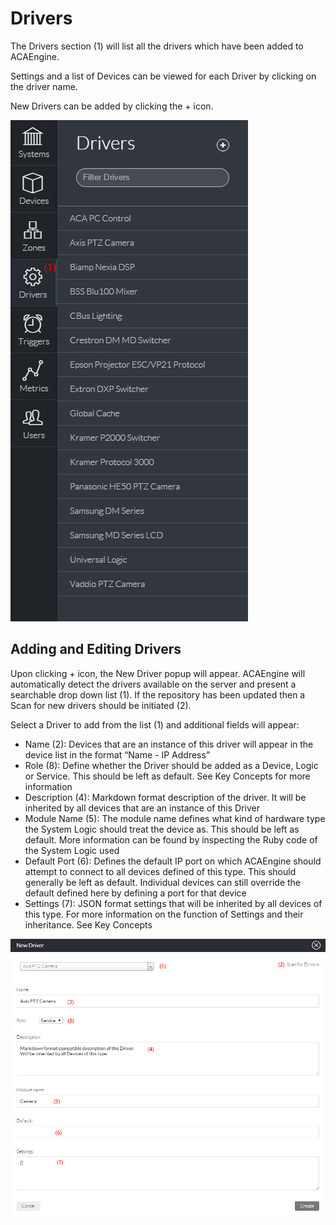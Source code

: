 # Drivers

The Drivers section \(1\) will list all the drivers which have been added to ACAEngine.

Settings and a list of Devices can be viewed for each Driver by clicking on the driver name.

New Drivers can be added by clicking the + icon.

![](../../.gitbook/assets/image1.png)

## Adding and Editing Drivers

Upon clicking + icon, the New Driver popup will appear. ACAEngine will automatically detect the drivers available on the server and present a searchable drop down list \(1\). If the repository has been updated then a Scan for new drivers should be initiated \(2\).

Select a Driver to add from the list \(1\) and additional fields will appear:

* Name \(2\): Devices that are an instance of this driver will appear in the device list in the format “Name - IP Address”
* Role \(8\): Define whether the Driver should be added as a Device, Logic or Service. This should be left as default. See Key Concepts for more information
* Description \(4\): Markdown format description of the driver. It will be inherited by all devices that are an instance of this Driver
* Module Name \(5\): The module name defines what kind of hardware type the System Logic should treat the device as. This should be left as default. More information can be found by inspecting the Ruby code of the System Logic used
* Default Port \(6\): Defines the default IP port on which ACAEngine should attempt to connect to all devices defined of this type. This should generally be left as default. Individual devices can still override the default defined here by defining a port for that device
* Settings \(7\): JSON format settings that will be inherited by all devices of this type. For more information on the function of Settings and their inheritance. See Key Concepts

![](../../.gitbook/assets/image15.png)

